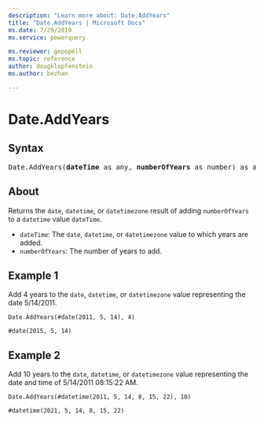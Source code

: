 ```yaml
---
description: "Learn more about: Date.AddYears"
title: "Date.AddYears | Microsoft Docs"
ms.date: 7/29/2019
ms.service: powerquery

ms.reviewer: gepopell
ms.topic: reference
author: dougklopfenstein
ms.author: bezhan

---
```

# Date.AddYears

## Syntax

<pre>
Date.AddYears(<b>dateTime</b> as any, <b>numberOfYears</b> as number) as any
</pre> 
  
## About  
Returns the `date`, `datetime`, or `datetimezone` result of adding `numberOfYears` to a `datetime` value `dateTime`. <ul> <li><code>dateTime</code>: The <code>date</code>, <code>datetime</code>, or <code>datetimezone</code> value to which years are added.</li> <li><code>numberOfYears</code>: The number of years to add.</li> </ul>

## Example 1
Add 4 years to the `date`, `datetime`, or `datetimezone` value representing the date 5/14/2011.

```powerquery-m
Date.AddYears(#date(2011, 5, 14), 4)
```

`#date(2015, 5, 14)`

## Example 2
Add 10 years to the `date`, `datetime`, or `datetimezone` value representing the date and time of 5/14/2011 08:15:22 AM.

```powerquery-m
Date.AddYears(#datetime(2011, 5, 14, 8, 15, 22), 10)
```

`#datetime(2021, 5, 14, 8, 15, 22)`
